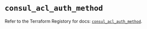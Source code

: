 # `consul_acl_auth_method`

Refer to the Terraform Registory for docs: [`consul_acl_auth_method`](https://www.terraform.io/docs/providers/consul/r/acl_auth_method).
